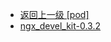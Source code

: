 - [返回上一级 [pod]](page/服务部署/Nginx/模板/nginx-1.24.0/Openresty/openresty-1.21.4.3-win64/pod/)
- [ngx_devel_kit-0.3.2](page/服务部署/Nginx/模板/nginx-1.24.0/Openresty/openresty-1.21.4.3-win64/pod/ngx_devel_kit-0.3.2/)
